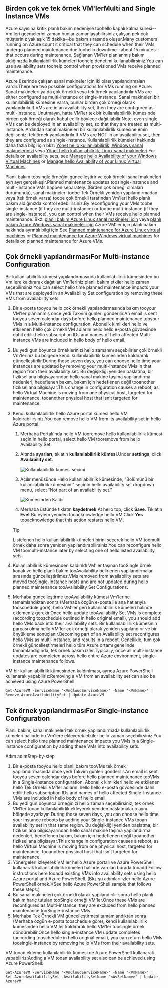

## <a name="multi-and-single-instance-vms"></a><span data-ttu-id="41778-101">Birden çok ve tek örnek VM'ler</span><span class="sxs-lookup"><span data-stu-id="41778-101">Multi and Single Instance VMs</span></span>
<span data-ttu-id="41778-102">Azure sayısına kritik planlı bakım nedeniyle toohello kapalı kalma süresi--Vm'leri geçmelerini zaman bunlar zamanlayabilirsiniz çalışan pek çok müşteriniz yaklaşık 15 dakika--bu bakım sırasında oluşur.</span><span class="sxs-lookup"><span data-stu-id="41778-102">Many customers running on Azure count it critical that they can schedule when their VMs undergo planned maintenance due toohello downtime--about 15 minutes--that occurs during maintenance.</span></span> <span data-ttu-id="41778-103">Sağlanan VM'ler planlanmış bakım aldığınızda kullanılabilirlik kümeleri toohelp denetimi kullanabilirsiniz.</span><span class="sxs-lookup"><span data-stu-id="41778-103">You can use availability sets toohelp control when provisioned VMs receive planned maintenance.</span></span>

<span data-ttu-id="41778-104">Azure üzerinde çalışan sanal makineler için iki olası yapılandırmaları vardır.</span><span class="sxs-lookup"><span data-stu-id="41778-104">There are two possible configurations for VMs running on Azure.</span></span> <span data-ttu-id="41778-105">Sanal makineleri ya da çok örnekli veya tek örnek yapılandırılır.</span><span class="sxs-lookup"><span data-stu-id="41778-105">VMs are either configured as multi-instance or single-instance.</span></span> <span data-ttu-id="41778-106">Sanal makineleri bir kullanılabilirlik kümesine varsa, bunlar birden çok örneği olarak yapılandırılır.</span><span class="sxs-lookup"><span data-stu-id="41778-106">If VMs are in an availability set, then they are configured as multi-instance.</span></span> <span data-ttu-id="41778-107">Unutmayın, hatta VM'ler tek bir kullanılabilirlik kümesinde birden çok örneği olarak kabul edilir böylece dağıtılabilir.</span><span class="sxs-lookup"><span data-stu-id="41778-107">Note, even single VMs can be deployed in an availability set, so that they are treated as multi-instance.</span></span> <span data-ttu-id="41778-108">Ardından sanal makineleri bir kullanılabilirlik kümesine emin değilseniz, tek örnek yapılandırılır.</span><span class="sxs-lookup"><span data-stu-id="41778-108">If VMs are NOT in an availability set, then they are configured as single-instance.</span></span>  <span data-ttu-id="41778-109">Kullanılabilirlik kümeleri hakkında daha fazla bilgi için bkz: [Yönet hello kullanılabilirlik, Windows sanal makinelerinizi](../articles/virtual-machines/windows/manage-availability.md?toc=%2fazure%2fvirtual-machines%2fwindows%2ftoc.json) veya [Yönet hello kullanılabilirlik, Linux sanal makineleri](../articles/virtual-machines/linux/manage-availability.md?toc=%2fazure%2fvirtual-machines%2flinux%2ftoc.json).</span><span class="sxs-lookup"><span data-stu-id="41778-109">For details on availability sets, see [Manage hello Availability of your Windows Virtual Machines](../articles/virtual-machines/windows/manage-availability.md?toc=%2fazure%2fvirtual-machines%2fwindows%2ftoc.json) or [Manage hello Availability of your Linux Virtual Machines](../articles/virtual-machines/linux/manage-availability.md?toc=%2fazure%2fvirtual-machines%2flinux%2ftoc.json).</span></span>

<span data-ttu-id="41778-110">Planlı bakım toosingle örneğini güncelleştirir ve çok örnekli sanal makineleri ayrı ayrı gerçekleşir.</span><span class="sxs-lookup"><span data-stu-id="41778-110">Planned maintenance updates toosingle-instance and multi-instance VMs happen separately.</span></span> <span data-ttu-id="41778-111">(Birden çok örneği olmaları durumunda), sanal makineleri toobe Tek Örnekli yeniden yapılandırmadan veya (tek örnek varsa) toobe çok örnekli tarafından Vm'leri hello planlı bakım aldığınızda kontrol edebilirsiniz.</span><span class="sxs-lookup"><span data-stu-id="41778-111">By reconfiguring your VMs toobe single-instance (if they are multi-instance) or toobe multi-instance (if they are single-instance), you can control when their VMs receive hello planned maintenance.</span></span> <span data-ttu-id="41778-112">Bkz: [planlı bakım Azure Linux sanal makineleri için](../articles/virtual-machines/linux/planned-maintenance.md?toc=%2fazure%2fvirtual-machines%2flinux%2ftoc.json) veya [planlı bakım Azure Windows sanal makineler için](../articles/virtual-machines/windows/planned-maintenance.md?toc=%2fazure%2fvirtual-machines%2fwindows%2ftoc.json) Azure VM'ler için planlı bakım hakkında ayrıntılı bilgi için.</span><span class="sxs-lookup"><span data-stu-id="41778-112">See [Planned maintenance for Azure Linux virtual machines](../articles/virtual-machines/linux/planned-maintenance.md?toc=%2fazure%2fvirtual-machines%2flinux%2ftoc.json) or [Planned maintenance for Azure Windows virtual machines](../articles/virtual-machines/windows/planned-maintenance.md?toc=%2fazure%2fvirtual-machines%2fwindows%2ftoc.json) for details on planned maintenance for Azure VMs.</span></span>

## <a name="for-multi-instance-configuration"></a><span data-ttu-id="41778-113">Çok örnekli yapılandırması</span><span class="sxs-lookup"><span data-stu-id="41778-113">For Multi-instance Configuration</span></span>
<span data-ttu-id="41778-114">Bir kullanılabilirlik kümesi yapılandırmasında kullanılabilirlik kümesinden bu Vm'lere kaldırarak dağıtılan Vm'leriniz planlı bakım etkiler hello zaman seçebilirsiniz.</span><span class="sxs-lookup"><span data-stu-id="41778-114">You can select hello time planned maintenance impacts your VMs that are deployed in an Availability Set configuration by removing these VMs from availability sets.</span></span>

1. <span data-ttu-id="41778-115">Bir e-posta tooyou hello çok örnekli yapılandırmasında bakım tooyour VM'ler planlanmış önce yedi Takvim günleri gönderilir.</span><span class="sxs-lookup"><span data-stu-id="41778-115">An email is sent tooyou seven calendar days before hello planned maintenance tooyour VMs in a Multi-instance configuration.</span></span> <span data-ttu-id="41778-116">Abonelik kimlikleri hello ve etkilenen hello çok örnekli VM adlarını hello hello e-posta gövdesinde dahil edilir.</span><span class="sxs-lookup"><span data-stu-id="41778-116">hello subscription IDs and names of hello affected Multi-instance VMs are included in hello body of hello email.</span></span>
2. <span data-ttu-id="41778-117">Bu yedi gün boyunca örneklerinizi hello zamanını seçebilirler çok örnekli Vm'leriniz bu bölgede kendi kullanılabilirlik kümesinden kaldırarak güncelleştirilir.</span><span class="sxs-lookup"><span data-stu-id="41778-117">During those seven days, you can choose hello time your instances are updated by removing your multi-instance VMs in that region from their availability set.</span></span> <span data-ttu-id="41778-118">Bu değişikliği yeniden başlatma, bir fiziksel ana bilgisayarından hello sanal makine taşıma yapılandırma nedenleri, hedeflenen bakım, bakım için hedeflenen değil tooanother fiziksel ana bilgisayar.</span><span class="sxs-lookup"><span data-stu-id="41778-118">This change in configuration causes a reboot, as hello Virtual Machine is moving from one physical host, targeted for maintenance, tooanother physical host that isn’t targeted for maintenance.</span></span>
3. <span data-ttu-id="41778-119">Kendi kullanılabilirlik hello Azure portal kümesi hello VM kaldırabilirsiniz.</span><span class="sxs-lookup"><span data-stu-id="41778-119">You can remove hello VM from its availability set in hello Azure portal.</span></span>

   1. <span data-ttu-id="41778-120">Merhaba Portalı'nda hello VM tooremove hello kullanılabilirlik kümesi seçin.</span><span class="sxs-lookup"><span data-stu-id="41778-120">In hello portal, select hello VM tooremove from hello Availability Set.</span></span>  

   2. <span data-ttu-id="41778-121">Altında **ayarları**, tıklatın **kullanılabilirlik kümesi**.</span><span class="sxs-lookup"><span data-stu-id="41778-121">Under **settings**, click **Availability set**.</span></span>

      ![Kullanılabilirlik kümesi seçimi](./media/virtual-machines-planned-maintenance-schedule/availabilitysetselection.png)

   3. <span data-ttu-id="41778-123">Açılır menüsünde Hello kullanılabilirlik kümesinde, "Bölümünü bir kullanılabilirlik kümesinin." seçin</span><span class="sxs-lookup"><span data-stu-id="41778-123">In hello availability set dropdown menu, select “Not part of an availability set.”</span></span>

      ![Kümesinden Kaldır](./media/virtual-machines-planned-maintenance-schedule/availabilitysetwarning.png)

   4. <span data-ttu-id="41778-125">Merhaba üstünde tıklatın **kaydetmek**.</span><span class="sxs-lookup"><span data-stu-id="41778-125">At hello top, click **Save**.</span></span> <span data-ttu-id="41778-126">Tıklatın **Evet** Bu eylem yeniden tooacknowledge hello VM.</span><span class="sxs-lookup"><span data-stu-id="41778-126">Click **Yes** tooacknowledge that this action restarts hello VM.</span></span>

   >[!TIP]
   ><span data-ttu-id="41778-127">Listelenen hello kullanılabilirlik kümeleri birini seçerek hello VM toomulti örnek daha sonra yeniden yapılandırabilirsiniz.</span><span class="sxs-lookup"><span data-stu-id="41778-127">You can reconfigure hello VM toomulti-instance later by selecting one of hello listed availability sets.</span></span>

4. <span data-ttu-id="41778-128">Kullanılabilirlik kümesinden kaldırıldı VM'ler taşınan tooSingle örnek konak ve hello planlı bakım tooAvailability belirlenen yapılandırmalar sırasında güncelleştirilmez.</span><span class="sxs-lookup"><span data-stu-id="41778-128">VMs removed from availability sets are moved tooSingle-Instance hosts and are not updated during hello planned maintenance tooAvailability Set Configurations.</span></span>
5. <span data-ttu-id="41778-129">Merhaba güncelleştirme tooAvailability kümesi Vm'lerine tamamlandıktan sonra (Merhaba özgün e-posta ile ana hatlarıyla tooschedule göre), hello VM'ler geri kullanılabilirlik kümeleri halinde eklemeniz gerekir.</span><span class="sxs-lookup"><span data-stu-id="41778-129">Once hello update tooAvailability Set VMs is complete (according tooschedule outlined in hello original email), you should add hello VMs back into their availability sets.</span></span> <span data-ttu-id="41778-130">Bir kullanılabilirlik kümesinin parçası olma hello VM'ler çok örneği olarak yeniden yapılandırır ve bir önyükleme sonuçlanır.</span><span class="sxs-lookup"><span data-stu-id="41778-130">Becoming part of an Availability set reconfigures hello VMs as multi-instance, and results in a reboot.</span></span> <span data-ttu-id="41778-131">Genellikle, tüm çok örnekli güncelleştirmeleri hello tüm Azure ortamı genelinde tamamlandığında, tek örnek bakım izler.</span><span class="sxs-lookup"><span data-stu-id="41778-131">Typically, once all multi-instance updates are completed across hello entire Azure environment, single-instance maintenance follows.</span></span>

<span data-ttu-id="41778-132">VM bir kullanılabilirlik kümesinden kaldırılması, ayrıca Azure PowerShell kullanarak yapabiliriz:</span><span class="sxs-lookup"><span data-stu-id="41778-132">Removing a VM from an availability set can also be achieved using Azure PowerShell:</span></span>

```
Get-AzureVM -ServiceName "<VmCloudServiceName>" -Name "<VmName>" | Remove-AzureAvailabilitySet | Update-AzureVM
```

## <a name="for-single-instance-configuration"></a><span data-ttu-id="41778-133">Tek örnek yapılandırması</span><span class="sxs-lookup"><span data-stu-id="41778-133">For Single-instance Configuration</span></span>
<span data-ttu-id="41778-134">Planlı bakım, sanal makineleri tek örnek yapılandırmada kullanılabilirlik kümeleri halinde bu Vm'lere ekleyerek etkiler hello zaman seçebilirsiniz.</span><span class="sxs-lookup"><span data-stu-id="41778-134">You can select hello time planned maintenance impacts you VMs in a Single-instance configuration by adding these VMs into availability sets.</span></span>

<span data-ttu-id="41778-135">Adım adım</span><span class="sxs-lookup"><span data-stu-id="41778-135">Step-by-step</span></span>

1. <span data-ttu-id="41778-136">Bir e-posta tooyou hello planlı bakım tooVMs tek örnek yapılandırmasında önce yedi Takvim günleri gönderilir.</span><span class="sxs-lookup"><span data-stu-id="41778-136">An email is sent tooyou seven calendar days before hello planned maintenance tooVMs in a Single-instance configuration.</span></span> <span data-ttu-id="41778-137">Abonelik kimlikleri hello ve etkilenen hello Tek Örnekli VM'ler adlarını hello hello e-posta gövdesinde dahil edilir.</span><span class="sxs-lookup"><span data-stu-id="41778-137">hello subscription IDs and names of hello affected Single-Instance VMs are included in hello body of hello email.</span></span>
2. <span data-ttu-id="41778-138">Bu yedi gün boyunca örneğinizi hello zaman seçebilirsiniz, tek örnek VM'ler tooan kullanılabilirlik ekleyerek yeniden başlatmalar o aynı bölgede ayarlayın.</span><span class="sxs-lookup"><span data-stu-id="41778-138">During those seven days, you can choose hello time your instance reboots by adding your Single-instance VMs tooan availability set in that same region.</span></span> <span data-ttu-id="41778-139">Bu değişikliği yeniden başlatma, bir fiziksel ana bilgisayarından hello sanal makine taşıma yapılandırma nedenleri, hedeflenen bakım, bakım için hedeflenen değil tooanother fiziksel ana bilgisayar.</span><span class="sxs-lookup"><span data-stu-id="41778-139">This change in configuration causes a reboot, as hello Virtual Machine is moving from one physical host, targeted for maintenance, tooanother physical host that isn’t targeted for maintenance.</span></span>
3. <span data-ttu-id="41778-140">Yönergeleri izleyerek VM'ler hello Azure portalı ve Azure PowerShell kullanarak kullanılabilirlik kümeleri halinde varolan burada tooadd.</span><span class="sxs-lookup"><span data-stu-id="41778-140">Follow instructions here tooadd existing VMs into availability sets using hello Azure portal and Azure PowerShell.</span></span> <span data-ttu-id="41778-141">(Bkz şu adımları izler hello Azure PowerShell örnek.)</span><span class="sxs-lookup"><span data-stu-id="41778-141">(See hello Azure PowerShell sample that follows these steps.)</span></span>
4. <span data-ttu-id="41778-142">Bu sanal makineleri çok örnekli olarak yapılandırılır sonra hello planlı bakım hariç tutulan tooSingle örneği VM'ler.</span><span class="sxs-lookup"><span data-stu-id="41778-142">Once these VMs are reconfigured as Multi-instance, they are excluded from hello planned maintenance tooSingle-instance VMs.</span></span>
5. <span data-ttu-id="41778-143">Merhaba Tek Örnekli VM güncelleştirmesi tamamlandıktan sonra (Merhaba özgün e-posta tooschedule göre), kendi kullanılabilirlik kümesinden hello VM'ler kaldırarak hello VM'ler toosingle örnek döndürebilir.</span><span class="sxs-lookup"><span data-stu-id="41778-143">Once hello single-instance VM update completes (according tooschedule in hello original email), you can return hello VMs toosingle-instance by removing hello VMs from their availability sets.</span></span>

<span data-ttu-id="41778-144">VM tooan ekleme kullanılabilirlik kümesi de Azure PowerShell kullanarak yapabiliriz:</span><span class="sxs-lookup"><span data-stu-id="41778-144">Adding a VM tooan availability set also can be achieved using Azure PowerShell:</span></span>

    Get-AzureVM -ServiceName "<VmCloudServiceName>" -Name "<VmName>" | Set-AzureAvailabilitySet -AvailabilitySetName "<AvSetName>" | Update-AzureVM

<!--Anchors-->



<!--Link references-->
[Virtual Machines Manage Availability]: virtual-machines-windows-tutorial.md
[Understand planned versus unplanned maintenance]: virtual-machines-manage-availability.md#Understand-planned-versus-unplanned-maintenance/
